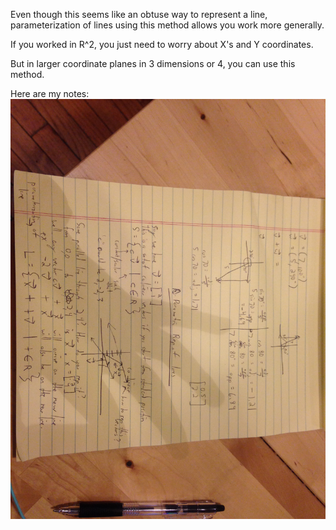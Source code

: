 Even though this seems like an obtuse way to represent a line, parameterization of lines using this method allows you work more generally.

If you worked in R^2, you just need to worry about X's and Y coordinates.

But in larger coordinate planes in 3 dimensions or 4, you can use this method.

Here are my notes:
![lesson_8](lesson_8.jpeg)
